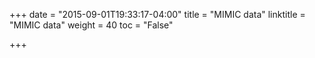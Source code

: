 +++
date = "2015-09-01T19:33:17-04:00"
title = "MIMIC data"
linktitle = "MIMIC data"
weight = 40
toc = "False"

+++
